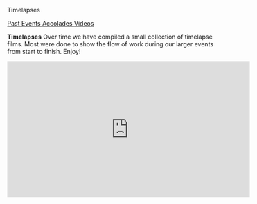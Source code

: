 Timelapses

<div class = "title-header">
  <p class="text-justify"> 
  <a href="/events"> Past Events </a> 
   <a href="/accolades"> Accolades </a>
   <a href="/timelapse" class="current"> Videos </a>
  </p>
</div>

**Timelapses**
Over time we have compiled a small collection of timelapse films.
Most were done to show the flow of work during our larger events from 
start to finish. Enjoy!  
  
<iframe id='timelapses' width="560" height="315" src="https://www.youtube.com/embed/videoseries?list=PLPf4teTOq-8IfB5ejFZR3EHAX7P8BzawD" frameborder="0" allowfullscreen></iframe>

<!-- Timelapses that exist that we need to find:

### Lunar Gala 2012
* 93 MB MPEG-4 movie: [Lunar Gala 2012](/Time/lg2012.mp4")

### Fall Concert 2011
* 288 MB MPEG-4 movie: [Fall Concert 2011](/Time/fc2011.mp4)

### Lunar Gala 2010
* 80.3 MB MPEG-4 movie: [Lunar Gala 2010](/Time/LG2010.mp4)

### Greek Sing 2005
* 124 MB Quicktime movie: [Greek Sing 2005](/Time/GreekSing3.mov) 

-->